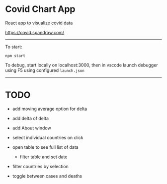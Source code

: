 # Covid Chart App

React app to visualize covid data

https://covid.spandraw.com/

---

To start:

`npm start`

To debug, start locally on localhost:3000, then in vscode launch debugger using F5 using configured `launch.json`

---

# TODO

- add moving average option for delta
- add delta of delta
- add About window

- select individual countries on click
- open table to see full list of data
  - filter table and set date
- filter countries by selection

- toggle between cases and deaths

